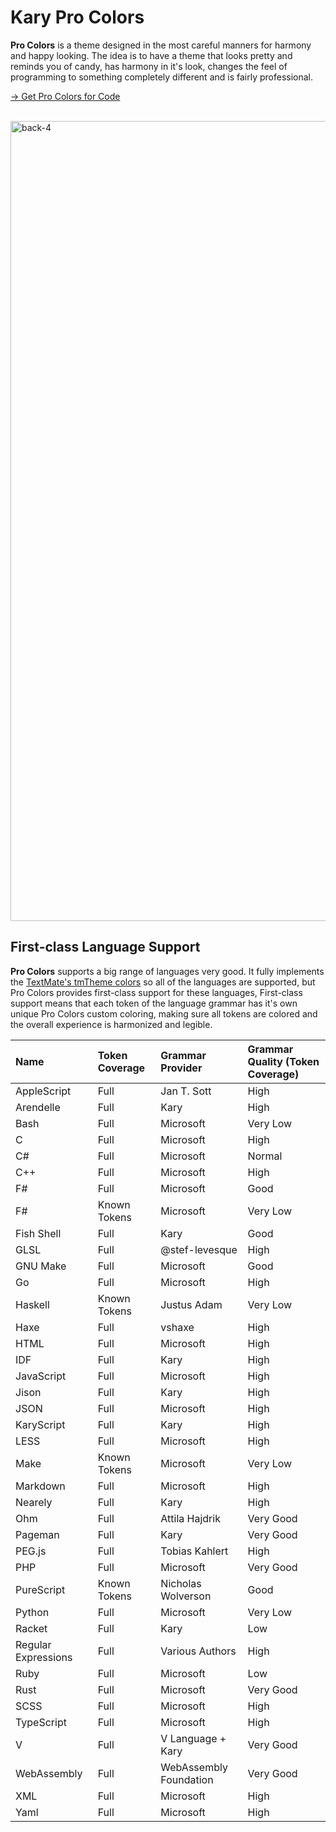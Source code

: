 
# Kary Pro Colors

__Pro Colors__ is a theme designed in the most careful manners for harmony and happy looking. The idea is to have a theme that looks pretty and reminds you of candy, has harmony in it's look, changes the feel of programming to something completely different and is fairly professional.

[&rightarrow; Get Pro Colors for Code](https://marketplace.visualstudio.com/items?itemName=karyfoundation.theme-karyfoundation-themes)

<br>

<img width="1280" alt="back-4" src="https://user-images.githubusercontent.com/2157285/39585670-942a19bc-4f0a-11e8-9bba-f1ae1471ef5c.png">


## First-class Language Support
__Pro Colors__ supports a big range of languages very good. It fully implements the [TextMate's tmTheme colors](https://www.sublimetext.com/docs/3/color_schemes_tmtheme.html) so all of the languages are supported, but Pro Colors provides first-class support for these languages, First-class support means that each token of the language grammar has it's own unique Pro Colors custom coloring, making sure all tokens are colored and the overall experience is harmonized and legible.

| Name                  | Token Coverage        | Grammar Provider          | Grammar Quality (Token Coverage)  |
|:----------------------|:----------------------|:--------------------------|:----------------------------------|
| AppleScript           | Full                  | Jan T. Sott               | High                              |
| Arendelle             | Full                  | Kary                      | High                              |
| Bash                  | Full                  | Microsoft                 | Very Low                          |
| C                     | Full                  | Microsoft                 | High                              |
| C#                    | Full                  | Microsoft                 | Normal                            |
| C++                   | Full                  | Microsoft                 | High                              |
| F#                    | Full                  | Microsoft                 | Good                              |
| F#                    | Known Tokens          | Microsoft                 | Very Low                          |
| Fish Shell            | Full                  | Kary                      | Good                              |
| GLSL                  | Full                  | @stef-levesque            | High                              |
| GNU Make              | Full                  | Microsoft                 | Good                              |
| Go                    | Full                  | Microsoft                 | High                              |
| Haskell               | Known Tokens          | Justus Adam               | Very Low                          |
| Haxe                  | Full                  | vshaxe                    | High                              |
| HTML                  | Full                  | Microsoft                 | High                              |
| IDF                   | Full                  | Kary                      | High                              |
| JavaScript            | Full                  | Microsoft                 | High                              |
| Jison                 | Full                  | Kary                      | High                              |
| JSON                  | Full                  | Microsoft                 | High                              |
| KaryScript            | Full                  | Kary                      | High                              |
| LESS                  | Full                  | Microsoft                 | High                              |
| Make                  | Known Tokens          | Microsoft                 | Very Low                          |
| Markdown              | Full                  | Microsoft                 | High                              |
| Nearely               | Full                  | Kary                      | High                              |
| Ohm                   | Full                  | Attila Hajdrik            | Very Good                         |
| Pageman               | Full                  | Kary                      | Very Good                         |
| PEG.js                | Full                  | Tobias Kahlert            | High                              |
| PHP                   | Full                  | Microsoft                 | Very Good                         |
| PureScript            | Known Tokens          | Nicholas Wolverson        | Good                              |
| Python                | Full                  | Microsoft                 | Very Low                          |
| Racket                | Full                  | Kary                      | Low                               |
| Regular Expressions   | Full                  | Various Authors           | High                              |
| Ruby                  | Full                  | Microsoft                 | Low                               |
| Rust                  | Full                  | Microsoft                 | Very Good                         |
| SCSS                  | Full                  | Microsoft                 | High                              |
| TypeScript            | Full                  | Microsoft                 | High                              |
| V                     | Full                  | V Language + Kary         | Very Good                         |
| WebAssembly           | Full                  | WebAssembly Foundation    | Very Good                         |
| XML                   | Full                  | Microsoft                 | High                              |
| Yaml                  | Full                  | Microsoft                 | High                              |
